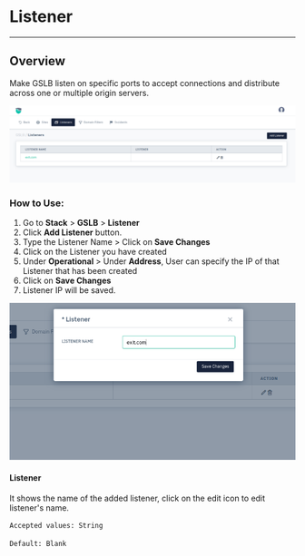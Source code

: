 # Listener

---

## Overview

Make GSLB listen on specific ports to accept connections and distribute across one or multiple origin servers.

![listener](/img/gslb/v8/listener_1.png)

### How to Use:
1. Go to  **Stack** > **GSLB** > **Listener**
2. Click **Add Listener** button.
3. Type the Listener Name > Click on **Save Changes**
4. Click on the Listener you have created
5. Under **Operational** > Under **Address**, User can specify the IP of that Listener that has been created
6. Click on **Save Changes**
7. Listener IP will be saved.


![listener](/img/gslb/v8/listener_2.png)

#### **Listener**

It shows the name of the added listener, click on the edit icon to edit listener's name.

    Accepted values: String

    Default: Blank
